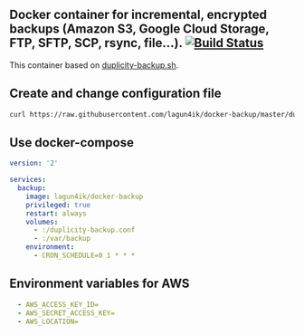 Docker container for incremental, encrypted backups (Amazon S3, Google Cloud Storage, FTP, SFTP, SCP, rsync, file...). [![Build Status](https://travis-ci.org/lagun4ik/docker-backup.svg?branch=master)](https://travis-ci.org/lagun4ik/docker-backup)
-------------

This container based on [duplicity-backup.sh](https://github.com/zertrin/duplicity-backup).

## Create and change configuration file

```bash
curl https://raw.githubusercontent.com/lagun4ik/docker-backup/master/duplicity-backup/duplicity-backup.conf.example -o duplicity-backup.conf
```

## Use docker-compose
```yml
version: '2'

services:
  backup:
    image: lagun4ik/docker-backup
    privileged: true
    restart: always
    volumes:
      - :/duplicity-backup.conf
      - :/var/backup
    environment:
      - CRON_SCHEDULE=0 1 * * *
```

## Environment variables for AWS
```yml
  - AWS_ACCESS_KEY_ID=
  - AWS_SECRET_ACCESS_KEY=
  - AWS_LOCATION=
```

